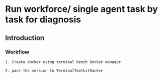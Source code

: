 # Run workforce/ single agent task by task for diagnosis

## Introduction

### Workflow

    1. Create docker using terminal bench Docker manager

    2. pass the session to TerminalToolkitDocker
